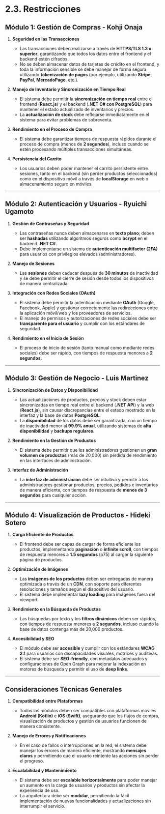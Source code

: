 # 2.3. Restricciones

## Módulo 1: Gestión de Compras - Kohji Onaja

1. **Seguridad en las Transacciones**
   - Las transacciones deben realizarse a través de **HTTPS/TLS 1.3 o superior**, garantizando que todos los datos entre el frontend y el backend estén cifrados.
   - No se deben almacenar datos de tarjetas de crédito en el frontend, y toda la información sensible se debe manejar de forma segura utilizando **tokenización de pagos** (por ejemplo, utilizando **Stripe**, **PayPal**, **MercadoPago**, etc.).

2. **Manejo de Inventario y Sincronización en Tiempo Real**
   - El sistema debe permitir la **sincronización en tiempo real** entre el frontend (**React.js**) y el backend (**.NET C# con PostgreSQL**) para mantener el estado actualizado de inventarios y precios.
   - La **actualización de stock** debe reflejarse inmediatamente en el sistema para evitar problemas de sobreventa.

3. **Rendimiento en el Proceso de Compra**
   - El sistema debe garantizar tiempos de respuesta rápidos durante el proceso de compra (menos de **2 segundos**), incluso cuando se estén procesando múltiples transacciones simultáneas.

4. **Persistencia del Carrito**
   - Los usuarios deben poder mantener el carrito persistente entre sesiones, tanto en el backend (sin perder productos seleccionados) como en el dispositivo móvil a través de **localStorage** en web o almacenamiento seguro en móviles.

---

## Módulo 2: Autenticación y Usuarios - Ryuichi Ugamoto

1. **Gestión de Contraseñas y Seguridad**
   - Las contraseñas nunca deben almacenarse en **texto plano**; deben ser **hashadas** utilizando algoritmos seguros como **bcrypt** en el backend **.NET C#**.
   - Debe implementarse un sistema de **autenticación multifactor (2FA)** para usuarios con privilegios elevados (administradores).

2. **Manejo de Sesiones**
   - Las **sesiones** deben caducar después de **30 minutos** de inactividad y se debe permitir el cierre de sesión desde todos los dispositivos de manera centralizada.

3. **Integración con Redes Sociales (OAuth)**
   - El sistema debe permitir la autenticación mediante **OAuth** (Google, Facebook, Apple) y gestionar correctamente las redirecciones entre la aplicación móvil/web y los proveedores de servicios.
   - El manejo de permisos y autorizaciones de redes sociales debe ser **transparente para el usuario** y cumplir con los estándares de seguridad.

4. **Rendimiento en el Inicio de Sesión**
   - El proceso de inicio de sesión (tanto manual como mediante redes sociales) debe ser rápido, con tiempos de respuesta menores a **2 segundos**.

---

## Módulo 3: Gestión de Negocio - Luis Martinez

1. **Sincronización de Datos y Disponibilidad**
   - Las actualizaciones de productos, precios y stock deben estar sincronizadas en tiempo real entre el backend (**.NET API**) y la web (**React.js**), sin causar discrepancias entre el estado mostrado en la interfaz y la base de datos **PostgreSQL**.
   - La **disponibilidad** de los datos debe ser garantizada, con un tiempo de inactividad menor al **99.9% anual**, utilizando sistemas de **alta disponibilidad** y **backups regulares**.

2. **Rendimiento en la Gestión de Productos**
   - El sistema debe permitir que los administradores gestionen un **gran volumen de productos** (más de 20,000) sin pérdida de rendimiento en las interfaces de administración.

3. **Interfaz de Administración**
   - La **interfaz de administración** debe ser intuitiva y permitir a los administradores gestionar productos, precios, pedidos e inventarios de manera eficiente, con tiempos de respuesta de **menos de 3 segundos** para cualquier acción.

---

## Módulo 4: Visualización de Productos - Hideki Sotero

1. **Carga Eficiente de Productos**
   - El frontend debe ser capaz de cargar de forma eficiente los productos, implementando **paginación** o **infinite scroll**, con tiempos de respuesta menores a **1.5 segundos** (p75) al cargar la siguiente página de productos.

2. **Optimización de Imágenes**
   - Las **imágenes de los productos** deben ser entregadas de manera optimizada a través de un **CDN**, con soporte para diferentes resoluciones y tamaños según el dispositivo del usuario.
   - El sistema debe implementar **lazy loading** para imágenes fuera del viewport.

3. **Rendimiento en la Búsqueda de Productos**
   - Las búsquedas por texto y los **filtros dinámicos** deben ser rápidos, con tiempos de respuesta menores a **2 segundos**, incluso cuando la base de datos contenga más de 20,000 productos.

4. **Accesibilidad y SEO**
   - El módulo debe ser **accesible** y cumplir con los estándares **WCAG 2.1** para usuarios con discapacidades visuales, motrices y auditivas.
   - El sistema debe ser **SEO-friendly**, con metadatos adecuados y configuraciones de Open Graph para mejorar la indexación en motores de búsqueda y permitir el uso de **deep links**.

---

## Consideraciones Técnicas Generales

1. **Compatibilidad entre Plataformas**
   - Todos los módulos deben ser compatibles con plataformas móviles **Android (Kotlin)** e **iOS (Swift)**, asegurando que los flujos de compra, visualización de productos y gestión de usuarios funcionen de manera consistente.

2. **Manejo de Errores y Notificaciones**
   - En el caso de fallos o interrupciones en la red, el sistema debe manejar los errores de manera eficiente, mostrando **mensajes claros** y permitiendo que el usuario reintente las acciones sin perder el progreso.

3. **Escalabilidad y Mantenimiento**
   - El sistema debe ser **escalable horizontalmente** para poder manejar un aumento en la carga de usuarios y productos sin afectar la experiencia de uso.
   - La arquitectura debe ser **modular**, permitiendo la fácil implementación de nuevas funcionalidades y actualizaciones sin interrumpir el servicio.